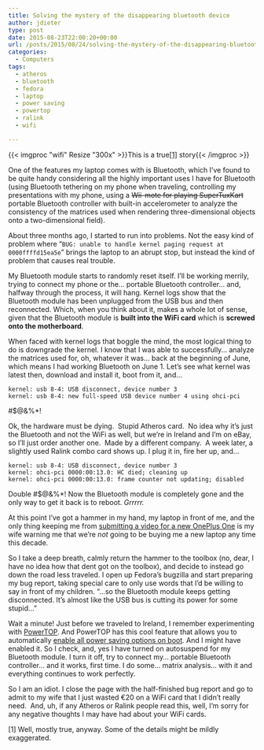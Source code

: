 ```yaml
---
title: Solving the mystery of the disappearing bluetooth device
author: jdieter
type: post
date: 2015-08-23T22:00:20+00:00
url: /posts/2015/08/24/solving-the-mystery-of-the-disappearing-bluetooth-device
categories:
  - Computers
tags:
  - atheros
  - bluetooth
  - fedora
  - laptop
  - power saving
  - powertop
  - ralink
  - wifi

---
```

{{< imgproc "wifi" Resize "300x" >}}This is a true<a href="#footnote">[1]</a> story{{< /imgproc >}}

One of the features my laptop comes with is Bluetooth, which I&#8217;ve found to be quite handy considering all the highly important uses I have for Bluetooth (using Bluetooth tethering on my phone when traveling, controlling my presentations with my phone, using a <del datetime="2015-08-23T19:38:45+00:00">Wii-mote for playing SuperTuxKart</del> portable Bluetooth controller with built-in accelerometer to analyze the consistency of the matrices used when rendering three-dimensional objects onto a two-dimensional field).

About three months ago, I started to run into problems. Not the easy kind of problem where &#8220;`BUG: unable to handle kernel paging request at 0000ffffd15ea5e`&#8221; brings the laptop to an abrupt stop, but instead the kind of problem that causes real trouble.

My Bluetooth module starts to randomly reset itself. I&#8217;ll be working merrily, trying to connect my phone or the&#8230; portable Bluetooth controller&#8230; and, halfway through the process, it will hang. Kernel logs show that the Bluetooth module has been unplugged from the USB bus and then reconnected. Which, when you think about it, makes a whole lot of sense, given that the Bluetooth module is **built into the WiFi card** which is **screwed onto the motherboard**.

When faced with kernel logs that boggle the mind, the most logical thing to do is downgrade the kernel. I know that I was able to successfully&#8230; analyze the matrices used for, oh, whatever it was&#8230; back at the beginning of June, which means I had working Bluetooth on June 1. Let&#8217;s see what kernel was latest then, download and install it, boot from it, and&#8230;

```
kernel: usb 8-4: USB disconnect, device number 3
kernel: usb 8-4: new full-speed USB device number 4 using ohci-pci
```

#$@&%*!

Ok, the hardware must be dying.  Stupid Atheros card.  No idea why it&#8217;s just the Bluetooth and not the WiFi as well, but we&#8217;re in Ireland and I&#8217;m on eBay, so I&#8217;ll just order another one.  Made by a different company.  A week later, a slightly used Ralink combo card shows up. I plug it in, fire her up, and&#8230;

```
kernel: usb 8-4: USB disconnect, device number 3
kernel: ohci-pci 0000:00:13.0: HC died; cleaning up
kernel: ohci-pci 0000:00:13.0: frame counter not updating; disabled
```

Double #$@&%*! Now the Bluetooth module is completely gone and the only way to get it back is to reboot. _Grrrrr._

At this point I&#8217;ve got a hammer in my hand, my laptop in front of me, and the only thing keeping me from [submitting a video for a new OnePlus One][3] is my wife warning me that we&#8217;re _not_ going to be buying me a new laptop any time this decade.

So I take a deep breath, calmly return the hammer to the toolbox (no, dear, I have no idea how that dent got on the toolbox), and decide to instead go down the road less traveled. I open up Fedora&#8217;s bugzilla and start preparing my bug report, taking special care to only use words that I&#8217;d be willing to say in front of my children. &#8220;&#8230;so the Bluetooth module keeps getting disconnected. It&#8217;s almost like the USB bus is cutting its power for some stupid&#8230;&#8221;

Wait a minute! Just before we traveled to Ireland, I remember experimenting with [PowerTOP][4]. And PowerTOP has this cool feature that allows you to automatically [enable all power saving options on boot][5]. And I might have enabled it. So I check, and, yes I have turned on autosuspend for my Bluetooth module. I turn it off, try to connect my&#8230; portable Bluetooth controller&#8230; and it works, first time. I do some&#8230; matrix analysis&#8230; with it and everything continues to work perfectly.

So I am an idiot. I close the page with the half-finished bug report and go to admit to my wife that I just wasted €20 on a WiFi card that I didn&#8217;t really need.  And, uh, if any Atheros or Ralink people read this, well, I&#8217;m sorry for any negative thoughts I may have had about your WiFi cards.

<a id="footnote">[1]</a> Well, mostly true, anyway. Some of the details might be mildly exaggerated.

 [3]: https://web.archive.org/web/20140427023346/http://oneplus.net/smash#close
 [4]: https://01.org/powertop
 [5]: http://fedoramagazine.org/saving-laptop-power-with-powertop/

